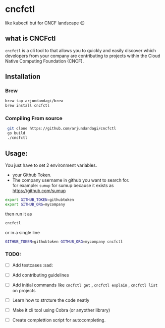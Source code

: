 # cncfctl

like kubectl but for CNCF landscape :wink: 

## what is CNCFctl

`cncfctl` is a cli tool to that allows you to quickly and easily discover which developers from your company are contributing to projects within the Cloud Native Computing Foundation (CNCF).  

## Installation

### Brew
```bash 
brew tap arjundandagi/brew
brew install cncfctl
```

### Compiling From source 
```bash
 git clone https://github.com/arjundandagi/cncfctl
 go build 
 ./cncfctl
```

## Usage:

You just have to set 2 environment variables. 
- your Github Token.  
- The company username in github you want to search for.   
for example: `sumup` for sumup because it exists as https://github.com/sumup

```bash 
export GITHUB_TOKEN=githubtoken
export GITHUB_ORG=mycompany
```
then run it as 
```bash 
cncfctl
```
or in a single line

```bash 
GITHUB_TOKEN=githubtoken GITHUB_ORG=mycompany cncfctl 
```

### TOD0:
- [ ] Add testcases :sad:
- [ ] Add contributing guidelines
- [ ] Add initial commands like `cncfctl get` , `cncfctl explain` , `cncfctl list` on projects 
- [ ] Learn how to strcture the code neatly
- [ ] Make it cli tool using Cobra (or anyother library)
- [ ] Create complettion script for autocompleting. 


